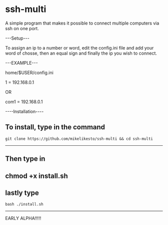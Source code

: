 # ssh-multi
A simple program that makes it possible to connect multiple computers via ssh on one port.



---Setup---

To assign an ip to a number or word, edit the config.ini file and add your word of chosse, then an equal sign and finally the ip you wish to connect.

---EXAMPLE---
  
  
  home/$USER/config.ini


  1 = 192.168.0.1

OR

  com1 = 192.168.0.1

----Installation----

To install, type in the command 
------------------
    git clone https://github.com/mikelikesto/ssh-multi && cd ssh-multi
-----------------
Then type in 
-------------------
chmod +x install.sh
-------------------

lastly type
-------------------
    bash ./install.sh
-------------------



EARLY ALPHA!!!!! 
